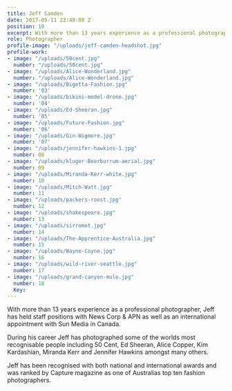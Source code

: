 ```yaml
---
title: Jeff Camden
date: 2017-05-11 22:49:00 Z
position: 10
excerpt: With more than 13 years experience as a professional photographer,
role: Photographer
profile-image: "/uploads/jeff-camden-headshot.jpg"
profile-work:
- image: "/uploads/50cent.jpg"
  number: "/uploads/50cent.jpg"
- image: "/uploads/Alice-Wonderland.jpg"
  number: "/uploads/Alice-Wonderland.jpg"
- image: "/uploads/Bigetta-Fashion.jpg"
  number: '03'
- image: "/uploads/bikini-model-drone.jpg"
  number: '04'
- image: "/uploads/Ed-Sheeran.jpg"
  number: '05'
- image: "/uploads/Future-Fashion.jpg"
  number: '06'
- image: "/uploads/Gin-Wigmore.jpg"
  number: '07'
- image: "/uploads/jennifer-hawkins-1.jpg"
  number: 08
- image: "/uploads/kluger-Beerburrum-aerial.jpg"
  number: 09
- image: "/uploads/Miranda-Kerr-white.jpg"
  number: 10
- image: "/uploads/Mitch-Watt.jpg"
  number: 11
- image: "/uploads/packers-roost.jpg"
  number: 12
- image: "/uploads/shakespeare.jpg"
  number: 13
- image: "/uploads/sirromet.jpg"
  number: 14
- image: "/uploads/The-Apprentice-Australia.jpg"
  number: 15
- image: "/uploads/Wayne-Coyne.jpg"
  number: 16
- image: "/uploads/wild-river-seattle.jpg"
  number: 17
- image: "/uploads/grand-canyon-mule.jpg"
  number: 18
  Key: 
---
```


With more than 13 years experience as a professional photographer, Jeff has held staff positions with News Corp & APN as well as an international appointment with Sun Media in Canada.

During his career Jeff has photographed some of the worlds most recognisable people including 50 Cent, Ed Sheeran, Alice Copper, Kim Kardashian, Miranda Kerr and Jennifer Hawkins amongst many others. 

Jeff has been recognised with both national and international awards and was ranked by Capture magazine as one of Australias top ten fashion photographers. 
